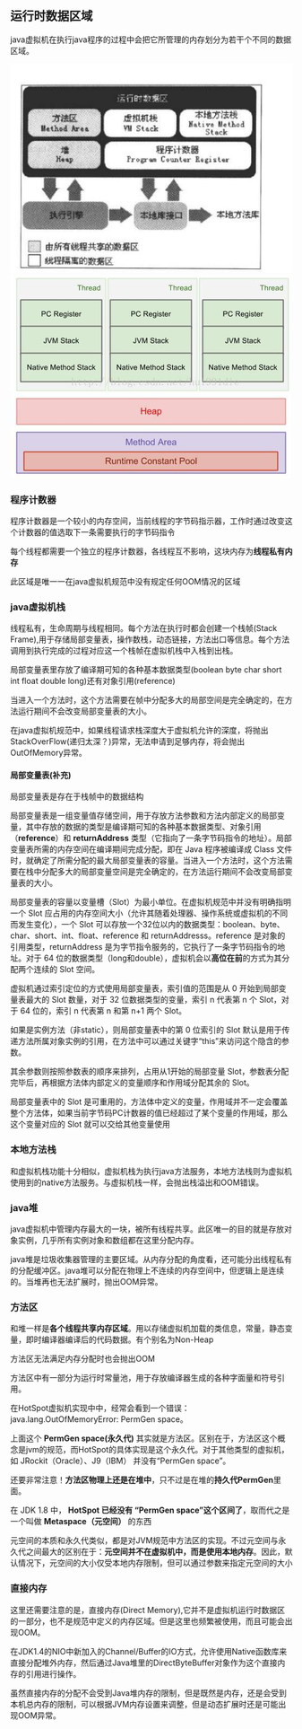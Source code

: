 ## 运行时数据区域

java虚拟机在执行java程序的过程中会把它所管理的内存划分为若干个不同的数据区域。

![](image/memory.jpg)
![](image/memory2.jpg)

### 程序计数器
程序计数器是一个较小的内存空间，当前线程的字节码指示器，工作时通过改变这个计数器的值选取下一条需要执行的字节码指令

每个线程都需要一个独立的程序计数器，各线程互不影响，这块内存为**线程私有内存**

此区域是唯一一在java虚拟机规范中没有规定任何OOM情况的区域

### java虚拟机栈
线程私有，生命周期与线程相同。每个方法在执行时都会创建一个栈帧(Stack Frame),用于存储局部变量表，操作数栈，动态链接，方法出口等信息。每个方法调用到执行完成的过程对应这一个栈帧在虚拟机栈中入栈到出栈。

局部变量表里存放了编译期可知的各种基本数据类型(boolean byte char short int float double long)还有对象引用(reference)

当进入一个方法时，这个方法需要在帧中分配多大的局部空间是完全确定的，在方法运行期间不会改变局部变量表的大小。

在java虚拟机规范中，如果线程请求栈深度大于虚拟机允许的深度，将抛出StackOverFlow(递归太深？)异常，无法申请到足够内存，将会抛出OutOfMemory异常。

#### 局部变量表(补充)
局部变量表是存在于栈帧中的数据结构

局部变量表是一组变量值存储空间，用于存放方法参数和方法内部定义的局部变量，其中存放的数据的类型是编译期可知的各种基本数据类型、对象引用（**reference**）和 **returnAddress** 类型（它指向了一条字节码指令的地址）。局部变量表所需的内存空间在编译期间完成分配，即在 Java 程序被编译成 Class 文件时，就确定了所需分配的最大局部变量表的容量。当进入一个方法时，这个方法需要在栈中分配多大的局部变量空间是完全确定的，在方法运行期间不会改变局部变量表的大小。

局部变量表的容量以变量槽（Slot）为最小单位。在虚拟机规范中并没有明确指明一个 Slot 应占用的内存空间大小（允许其随着处理器、操作系统或虚拟机的不同而发生变化），一个 Slot 可以存放一个32位以内的数据类型：boolean、byte、char、short、int、float、reference 和 returnAddresss。reference 是对象的引用类型，returnAddress 是为字节指令服务的，它执行了一条字节码指令的地址。对于 64 位的数据类型（long和double），虚拟机会以**高位在前**的方式为其分配两个连续的 Slot 空间。

虚拟机通过索引定位的方式使用局部变量表，索引值的范围是从 0 开始到局部变量表最大的 Slot 数量，对于 32 位数据类型的变量，索引 n 代表第 n 个 Slot，对于 64 位的，索引 n 代表第 n 和第 n+1 两个 Slot。

如果是实例方法（非static），则局部变量表中的第 0 位索引的 Slot 默认是用于传递方法所属对象实例的引用，在方法中可以通过关键字“this”来访问这个隐含的参数。

其余参数则按照参数表的顺序来排列，占用从1开始的局部变量 Slot，参数表分配完毕后，再根据方法体内部定义的变量顺序和作用域分配其余的 Slot。

局部变量表中的 Slot 是可重用的，方法体中定义的变量，作用域并不一定会覆盖整个方法体，如果当前字节码PC计数器的值已经超过了某个变量的作用域，那么这个变量对应的 Slot 就可以交给其他变量使用

### 本地方法栈
和虚拟机栈功能十分相似，虚拟机栈为执行java方法服务，本地方法栈则为虚拟机使用到的native方法服务。与虚拟机栈一样，会抛出栈溢出和OOM错误。

### java堆
java虚拟机中管理内存最大的一块，被所有线程共享。此区唯一的目的就是存放对象实例，几乎所有实例对象和数组都在这里分配内存。

java堆是垃圾收集器管理的主要区域。从内存分配的角度看，还可能分出线程私有的分配缓冲区。java堆可以分配在物理上不连续的内存空间中，但逻辑上是连续的。当堆再也无法扩展时，抛出OOM异常。

### 方法区
和堆一样是**各个线程共享内存区域**。用以存储虚拟机加载的类信息，常量，静态变量，即时编译器编译后的代码数据。有个别名为Non-Heap

方法区无法满足内存分配时也会抛出OOM

方法区中有一部分为运行时常量池，用于存放编译器生成的各种字面量和符号引用。

在HotSpot虚拟机实现中中，经常会看到一个错误：java.lang.OutOfMemoryError: PermGen space。

上面这个 **PermGen space(永久代)** 其实就是方法区。区别在于，方法区这个概念是jvm的规范，而HotSpot的具体实现是这个永久代。对于其他类型的虚拟机，如 JRockit（Oracle）、J9（IBM） 并没有“PermGen space”。

还要非常注意！**方法区物理上还是在堆中**，只不过是在堆的**持久代PermGen**里面。

在 JDK 1.8 中， **HotSpot 已经没有 “PermGen space”这个区间了**，取而代之是一个叫做 **Metaspace（元空间）** 的东西

元空间的本质和永久代类似，都是对JVM规范中方法区的实现。不过元空间与永久代之间最大的区别在于：**元空间并不在虚拟机中，而是使用本地内存**。因此，默认情况下，元空间的大小仅受本地内存限制，但可以通过参数来指定元空间的大小


### 直接内存
这里还需要注意的是，直接内存(Direct Memory),它并不是虚拟机运行时数据区的一部分，也不是规范中定义的内存区域。但是这里也频繁被使用，而且可能会出现OOM。

在JDK1.4的NIO中新加入的Channel/Buffer的IO方式，允许使用Native函数库来直接分配堆外内存，然后通过Java堆里的DirectByteBuffer对象作为这个直接内存的引用进行操作。

虽然直接内存的分配不会受到Java堆内存的限制，但是既然是内存，还是会受到本机总内存的限制，可以根据JVM内存设置来调整，但是动态扩展时还是可能出现OOM异常。

